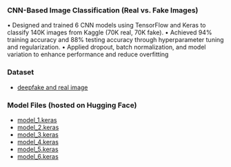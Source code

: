 ### CNN-Based Image Classification (Real vs. Fake Images)

• Designed and trained 6 CNN models using TensorFlow and Keras to classify 140K images from Kaggle (70K
real, 70K fake).
• Achieved 94% training accuracy and 88% testing accuracy through hyperparameter tuning and regularization.
• Applied dropout, batch normalization, and model variation to enhance performance and reduce overfitting

### Dataset

- [deepfake and real image](https://www.kaggle.com/datasets/manjilkarki/deepfake-and-real-images)


### Model Files (hosted on Hugging Face)

- [model_1.keras](https://huggingface.co/shivammmmmmm/image-classification-models/blob/main/models/model_1.keras)
- [model_2.keras](https://huggingface.co/shivammmmmmm/image-classification-models/blob/main/models/model_2.keras)
- [model_3.keras](https://huggingface.co/shivammmmmmm/image-classification-models/blob/main/models/model_3.keras)
- [model_4.keras](https://huggingface.co/shivammmmmmm/image-classification-models/blob/main/models/model_4.keras)
- [model_5.keras](https://huggingface.co/shivammmmmmm/image-classification-models/blob/main/models/model_5.keras)
- [model_6.keras](https://huggingface.co/shivammmmmmm/image-classification-models/blob/main/models/model_6.keras)
